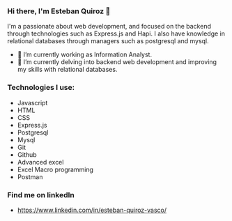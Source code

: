 ### Hi there, I'm Esteban Quiroz 👋

I'm a passionate about web development, and focused on the backend through technologies such as Express.js and Hapi. I also have knowledge in relational databases through managers such as postgresql and mysql.

- 🔭 I’m currently working as Information Analyst.
- 🌱 I’m currently delving into backend web development and improving my skills with relational databases.

### Technologies I use:

- Javascript
- HTML
- CSS
- Express.js
- Postgresql
- Mysql
- Git
- Github
- Advanced excel
- Excel Macro programming
- Postman

### Find me on linkedIn
- https://www.linkedin.com/in/esteban-quiroz-vasco/
<!--
**EquirozVasco/EquirozVasco** is a ✨ _special_ ✨ repository because its `README.md` (this file) appears on your GitHub profile.

Here are some ideas to get you started:

- 🔭 I’m currently working on ...
- 🌱 I’m currently learning ...
- 👯 I’m looking to collaborate on ...
- 🤔 I’m looking for help with ...
- 💬 Ask me about ...
- 📫 How to reach me: ...
- 😄 Pronouns: ...
- ⚡ Fun fact: ...
-->
